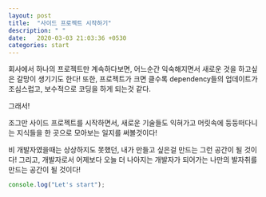 ```yaml
---
layout: post
title:  "사이드 프로젝트 시작하기"
description: " "
date:   2020-03-03 21:03:36 +0530
categories: start
---
```


회사에서 하나의 프로젝트만 계속하다보면, 어느순간 익숙해지면서 새로운 것을 하고싶은 갈망이 생기기도 한다!
또한, 프로젝트가 크면 클수록 dependency들의 업데이트가 조심스럽고, 보수적으로 코딩을 하게 되는것 같다.

그래서!

조그만 사이드 프로젝트를 시작하면서, 새로운 기술들도 익혀가고 머릿속에 둥둥떠다니는 지식들을 한 곳으로 모아보는 일지를 써볼것이다!

비 개발자였을때는 상상하지도 못했던, 내가 만들고 싶은걸 만드는 그런 공간이 될 것이다!
그리고, 개발자로서 어제보다 오늘 더 나아지는 개발자가 되어가는 나만의 발자취를 만드는 공간이 될 것이다! 

```javascript
console.log("Let's start");
```